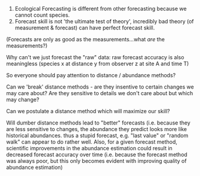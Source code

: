 

1. Ecological Forecasting is different from other forecasting because we cannot count species.
2. Forecast skill is not 'the ultimate test of theory', incredibly bad theory (of measurement & forecast) can have perfect forecast skill.

(Forecasts are only as good as the measurements...what *are* the measurements?) 

Why can't we just forecast the "raw" data: raw forecast accuracy is also meaningless (species x at distance y from observer z at site A and time T)

So everyone should pay attention to distance / abundance methods?

Can we 'break' distance methods - are they insentive to certain changes we may care about? Are they sensitive to details we don't care about but which may change?  

Can we postulate a distance method which will maximize our skill?

Will dumber distance methods lead to "better" forecasts (i.e. because they are less sensitive to changes, the abundance they predict looks more like historical abundances.  thus a stupid forecast, e.g. "last value" or "random walk" can appear to do rather well.  Also, for a given forecast method, scientific improvements in the abundance estimation could result in decreased forecast accuracy over time (i.e. because the forecast method was always poor, but this only becomes evident with improving quality of abundance estimation)  
